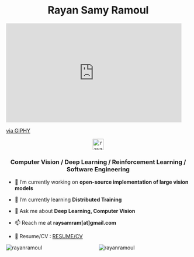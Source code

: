 <h1 align="center">Rayan Samy Ramoul</h1>
<iframe src="https://giphy.com/embed/1fgLkB8QIZO5KdQLL8" width="480" height="270" frameBorder="0" class="giphy-embed" allowFullScreen></iframe><p><a href="https://giphy.com/gifs/ai-maze-artificial-intelligence-1fgLkB8QIZO5KdQLL8">via GIPHY</a></p>

<p align="center">
<a href="https://linkedin.com/in/rayan-samy-ramoul" target="blank"><img align="center" src="https://raw.githubusercontent.com/rahuldkjain/github-profile-readme-generator/master/src/images/icons/Social/linked-in-alt.svg" alt="rayan-samy-ramoul" height="30" width="30" /></a>
</p>

<h3 align="center">Computer Vision / Deep Learning / Reinforcement Learning / Software Engineering </h3>


- 🔭 I’m currently working on **open-source implementation of large vision models**

- 🌱 I’m currently learning **Distributed Training**

- 💬 Ask me about **Deep Learning, Computer Vision**

- 📫 Reach me at **raysamram[at]gmail.com**

- 📄 Resume/CV : <a href="https://github.com/rayanramoul/rayanramoul/blob/master/Resume.pdf">RESUME/CV</a>


<p align="center"><img align="left" src="https://github-readme-stats.vercel.app/api/top-langs?username=rayanramoul&show_icons=true&locale=en&layout=compact&theme=tokyonight" alt="rayanramoul" />
<img align="center" src="https://github-readme-streak-stats.herokuapp.com/?user=rayanramoul&theme=tokyonight" alt="rayanramoul" /></p>
